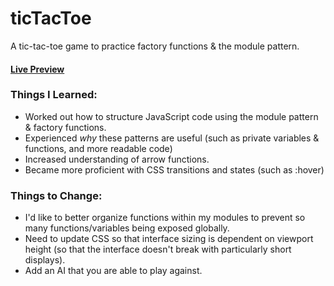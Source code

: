 # ticTacToe
A tic-tac-toe game to practice factory functions &amp; the module pattern. 

#### [Live Preview](https://justin-gallo.github.io/ticTacToe/)

### Things I Learned: 
- Worked out how to structure JavaScript code using the module pattern & factory functions. 
- Experienced *why* these patterns are useful (such as private variables & functions, and more readable code)
- Increased understanding of arrow functions. 
- Became more proficient with CSS transitions and states (such as :hover)

### Things to Change: 
- I'd like to better organize functions within my modules to prevent so many functions/variables being exposed globally. 
- Need to update CSS so that interface sizing is dependent on viewport height (so that the interface doesn't break with particularly short displays).
- Add an AI that you are able to play against.
